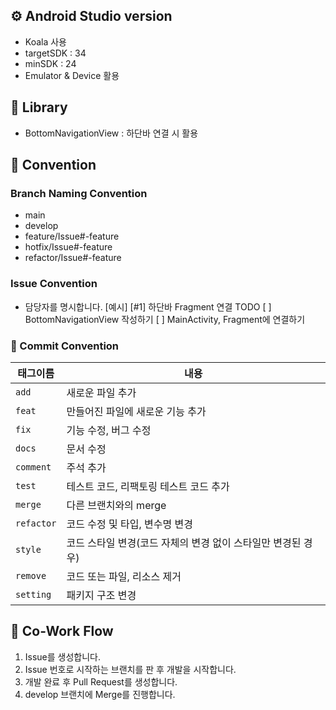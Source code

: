 ## ⚙️ Android Studio version
- Koala 사용
- targetSDK : 34
- minSDK : 24
- Emulator & Device 활용

## 📁 Library
- BottomNavigationView : 하단바 연결 시 활용

## 📌 Convention
### Branch Naming Convention
- main
- develop
- feature/Issue#-feature
- hotfix/Issue#-feature
- refactor/Issue#-feature

### Issue Convention
- 담당자를 명시합니다.
[예시]
  [#1] 하단바 Fragment 연결
    TODO
      [ ] BottomNavigationView 작성하기
      [ ] MainActivity, Fragment에 연결하기
 
### 🎯 Commit Convention
| 태그이름   | 내용                                                                      |
| ---------- | ------------------------------------------------------------------------- |
| `add`     | 새로운 파일 추가                              |
| `feat`     | 만들어진 파일에 새로운 기능 추가                                                          |
| `fix`   | 기능 수정, 버그 수정                                                       |
| `docs`  | 문서 수정                                    |
| `comment`    | 주석 추가                     |
| `test` | 테스트 코드, 리팩토링 테스트 코드 추가                                                    |
| `merge`  | 다른 브랜치와의 merge                                                  |
| `refactor`     | 코드 수정 및 타입, 변수명 변경                                                        |
| `style`     | 코드 스타일 변경(코드 자체의 변경 없이 스타일만 변경된 경우)                        |
| `remove`    | 코드 또는 파일, 리소스 제거 |
| `setting`   | 패키지 구조 변경                        |


## 📍 Co-Work Flow
1. Issue를 생성합니다.
2. Issue 번호로 시작하는 브랜치를 판 후 개발을 시작합니다.
3. 개발 완료 후 Pull Request를 생성합니다.
4. develop 브랜치에 Merge를 진행합니다.

